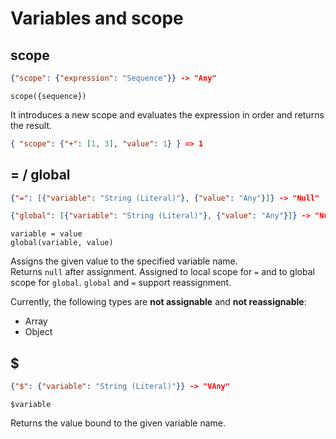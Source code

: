 # Variables and scope

## scope

```json
{"scope": {"expression": "Sequence"}} -> "Any"
```

```jspl
scope({sequence})
```

It introduces a new scope and evaluates the expression in order and returns the result.

```json
{ "scope": {"+": [1, 3], "value": 1} } => 1
```

## = / global

```json
{"=": [{"variable": "String (Literal)"}, {"value": "Any"}]} -> "Null"
```

```json
{"global": [{"variable": "String (Literal)"}, {"value": "Any"}]} -> "Null"
```

```jspl
variable = value
global(variable, value)
```

Assigns the given value to the specified variable name.  
Returns `null` after assignment.
Assigned to local scope for `=` and to global scope for `global`.
`global` and `=` support reassignment.

Currently, the following types are **not assignable** and **not reassignable**:

- Array  
- Object  

## $

```json
{"$": {"variable": "String (Literal)"}} -> "VAny"
```

```jspl
$variable
```

Returns the value bound to the given variable name.
